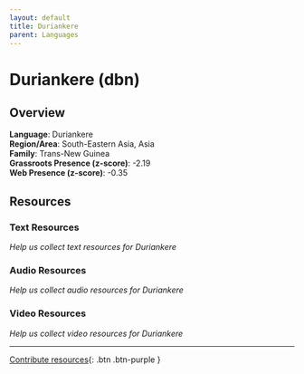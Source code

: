 ```yaml
---
layout: default
title: Duriankere
parent: Languages
---
```


# Duriankere (dbn)

## Overview

**Language**: Duriankere  
**Region/Area**: South-Eastern Asia, Asia  
**Family**: Trans-New Guinea  
**Grassroots Presence (z-score)**: -2.19  
**Web Presence (z-score)**: -0.35  

## Resources

### Text Resources
*Help us collect text resources for Duriankere*

### Audio Resources
*Help us collect audio resources for Duriankere*

### Video Resources
*Help us collect video resources for Duriankere*

---

[Contribute resources](https://forms.office.com/e/1SfLJx3u1r){: .btn .btn-purple }
